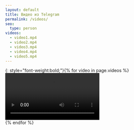```yaml
---
layout: default
title: Видео из Telegram
permalink: /videos/
seo:
  type: person
videos:
  - video1.mp4
  - video2.mp4
  - video3.mp4
  - video4.mp4
  - video5.mp4
---
```


{: style="font-weight:bold;"}{% for video in page.videos %}
  <video controls><source src="https://raw.githubusercontent.com/ilyasik2015/ilyasik2015.github.io/master/assets/video/{{ video }}" type="video/mp4">Your browser does not support the audio tag. [Download {{ video }}](https://raw.githubusercontent.com/ilyasik2015/ilyasik2015.github.io/master/assets/video/{{ video }})</video><br/>
{% endfor %}
